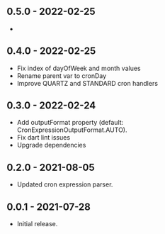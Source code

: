 ## 0.5.0 - 2022-02-25

* 

## 0.4.0 - 2022-02-25

* Fix index of dayOfWeek and month values
* Rename parent var to cronDay
* Improve QUARTZ and STANDARD cron handlers

## 0.3.0 - 2022-02-24

* Add outputFormat property (default: CronExpressionOutputFormat.AUTO).
* Fix dart lint issues
* Upgrade dependencies

## 0.2.0 - 2021-08-05

* Updated cron expression parser.

## 0.0.1 - 2021-07-28

* Initial release.
